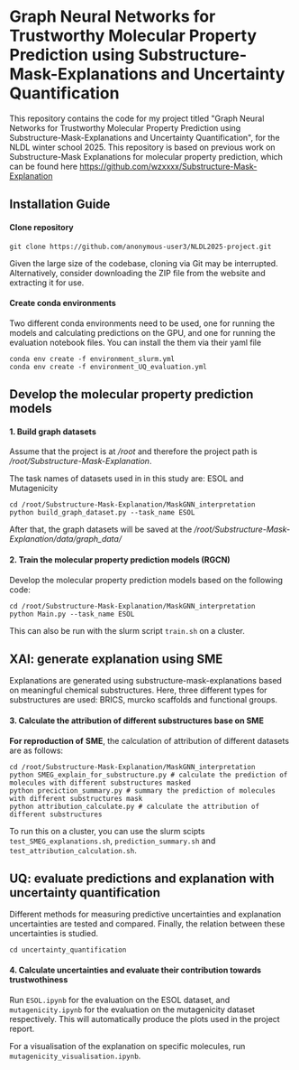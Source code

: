 # Graph Neural Networks for Trustworthy Molecular Property Prediction using Substructure-Mask-Explanations and Uncertainty Quantification

This repository contains the code for my project titled "Graph Neural Networks for Trustworthy Molecular Property Prediction using Substructure-Mask-Explanations and Uncertainty Quantification", for the NLDL winter school 2025. This repository is based on previous work on Substructure-Mask Explanations for molecular property prediction, which can be found here https://github.com/wzxxxx/Substructure-Mask-Explanation


## Installation Guide

#### Clone repository

```
git clone https://github.com/anonymous-user3/NLDL2025-project.git
```

Given the large size of the codebase, cloning via Git may be interrupted. Alternatively, consider downloading the ZIP file from the website and extracting it for use.

#### Create conda environments

Two different conda environments need to be used, one for running the models and calculating predictions on the GPU, and one for running the evaluation notebook files. You can install the them via their yaml file

```
conda env create -f environment_slurm.yml
conda env create -f environment_UQ_evaluation.yml
```



## Develop the molecular property prediction models 
#### 1. Build graph datasets

Assume that the project is at */root* and therefore the project path is */root/Substructure-Mask-Explanation*.

The task names of datasets used in in this study are: ESOL and Mutagenicity

```
cd /root/Substructure-Mask-Explanation/MaskGNN_interpretation
python build_graph_dataset.py --task_name ESOL
```

After that, the graph datasets will be saved at the */root/Substructure-Mask-Explanation/data/graph_data/*

#### 2. Train the molecular property prediction models (RGCN)

Develop the molecular property prediction models based on the following code:

```
cd /root/Substructure-Mask-Explanation/MaskGNN_interpretation
python Main.py --task_name ESOL
```

This can also be run with the slurm script ```train.sh``` on a cluster.

## XAI: generate explanation using SME
Explanations are generated using substructure-mask-explanations based on meaningful chemical substructures. Here, three different types for substructures are used: BRICS, murcko scaffolds and functional groups.

#### 3. Calculate the attribution of different substructures base on SME

**For reproduction of** **SME**, the calculation of attribution of different datasets are as follows:

```
cd /root/Substructure-Mask-Explanation/MaskGNN_interpretation
python SMEG_explain_for_substructure.py # calculate the prediction of molecules with different substructures masked
python preciction_summary.py # summary the prediction of molecules with different substructures mask
python attribution_calculate.py # calculate the attribution of different substructures
```

To run this on a cluster, you can use the slurm scipts ```test_SMEG_explanations.sh```, ```prediction_summary.sh``` and ```test_attribution_calculation.sh```.


## UQ: evaluate predictions and explanation with uncertainty quantification
Different methods for measuring predictive uncertainties and explanation uncertainties are tested and compared. Finally, the relation between these uncertainties is studied. 
```
cd uncertainty_quantification
```
#### 4. Calculate uncertainties and evaluate their contribution towards trustwothiness 

Run ```ESOL.ipynb``` for the evaluation on the ESOL dataset, and ```mutagenicity.ipynb``` for the evaluation on the mutagenicity dataset respectively. This will automatically produce the plots used in the project report. 

For a visualisation of the explanation on specific molecules, run ```mutagenicity_visualisation.ipynb```.